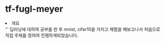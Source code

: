# tf-fugl-meyer

<li>개요</li>
“`
딥러닝에 대하여 공부를 한 후 mnist, cifar10을 가지고 체험을 해보고나서 처음으로 직접 주제를 정하여 진행하게되었습니다.
